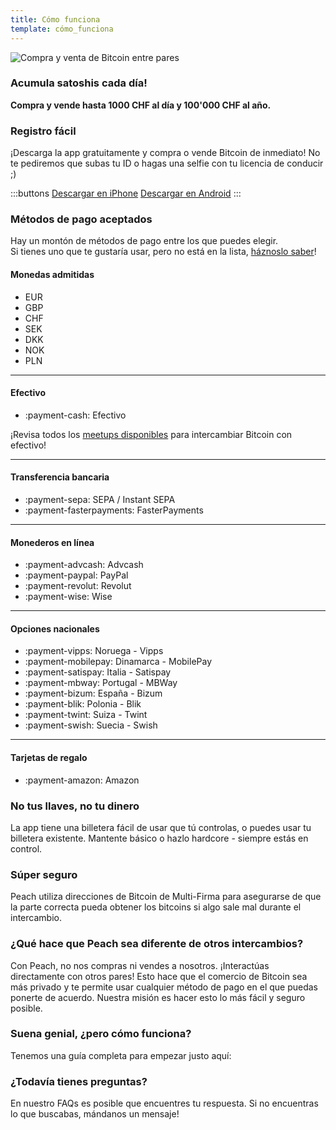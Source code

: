 ```yaml
---
title: Cómo funciona
template: cómo_funciona
---
```

<!--[teaser]-->
![Compra y venta de Bitcoin entre pares](/img/how-it-works/buy-and-sell-bitcoin-peer-to-peer.png)

### Acumula satoshis <span>cada día</span>!

**Compra y vende hasta 1000 CHF al día y 100'000 CHF al año.**

<!--[easy_registration]-->
### Registro fácil

¡Descarga la app gratuitamente y compra o vende Bitcoin de inmediato! No te pediremos que subas tu ID o hagas una selfie con tu licencia de conducir ;)

:::buttons
[Descargar en iPhone]($iosUrl$)
[Descargar en Android]($androidUrl$)
:::

<!--[payment_methods]-->
### Métodos de pago aceptados

Hay un montón de métodos de pago entre los que puedes elegir.<br>
Si tienes uno que te gustaría usar, pero no está en la lista, [háznoslo saber](mailto:$contactEmail$?subject=Payment%20method)!

#### Monedas admitidas

- EUR
- GBP
- CHF
- SEK
- DKK
- NOK
- PLN

---

#### Efectivo

- :payment-cash: Efectivo

¡Revisa todos los [meetups disponibles](/for-meetups/) para intercambiar Bitcoin con efectivo!

---

#### Transferencia bancaria

- :payment-sepa: SEPA / Instant SEPA
- :payment-fasterpayments: FasterPayments

---

#### Monederos en línea

- :payment-advcash: Advcash
- :payment-paypal: PayPal
- :payment-revolut: Revolut
- :payment-wise: Wise

---

#### Opciones nacionales

- :payment-vipps: Noruega - Vipps
- :payment-mobilepay: Dinamarca - MobilePay
- :payment-satispay: Italia - Satispay
- :payment-mbway: Portugal - MBWay
- :payment-bizum: España - Bizum
- :payment-blik: Polonia - Blik
- :payment-twint: Suiza - Twint
- :payment-swish: Suecia - Swish

---

#### Tarjetas de regalo

- :payment-amazon: Amazon

<!--[self_custody]-->
### No tus llaves, no tu dinero

La app tiene una billetera fácil de usar que tú controlas, o puedes usar tu billetera existente. Mantente básico o hazlo hardcore - siempre estás en control.

<!--[security]-->
### Súper seguro

Peach utiliza direcciones de Bitcoin de Multi-Firma para asegurarse de que la parte correcta pueda obtener los bitcoins si algo sale mal durante el intercambio.

<!--[difference]-->
### ¿Qué hace que Peach sea diferente de otros intercambios?

Con Peach, no nos compras ni vendes a nosotros.
¡Interactúas directamente con otros pares!
Esto hace que el comercio de Bitcoin sea más privado y te permite usar cualquier método de pago en el que puedas ponerte de acuerdo.
Nuestra misión es hacer esto lo más fácil y seguro posible.

<!--[sounds_cool]-->
### Suena genial, ¿pero cómo funciona?

Tenemos una guía completa para empezar justo aquí:

<!--[questions]-->
### ¿Todavía tienes preguntas?

En nuestro FAQs es posible que encuentres tu respuesta.
Si no encuentras lo que buscabas, mándanos un mensaje!

